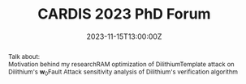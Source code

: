 ---
title: CARDIS 2023 PhD Forum 

event: Smart Card Research and Advanced Applications (CARDIS) 2023
event_url: https://sbd-research.nl/cardis-2023/cf_phd.html

location: LAB42
address:
  street: Science Park 900
  city: Amsterdam
  region: XH
  postcode: '1098 '
  country: Netherlands

summary: Short Talk presenting my research and a few relevant works.
abstract: |- 
        Talk about:
        * Motivation behind my research  
        * RAM optimization of Dilithium
        * Template attack on Dilithium's **w**<sub>0</sub>
        * Fault Attack sensitivity analysis of Dilithium's verification algorithm

# Talk start and end times.
#   End time can optionally be hidden by prefixing the line with `#`.
date: '2023-11-15T13:00:00Z'
date_end: '2023-11-16T15:00:00Z'
all_day: false

# Schedule page publish date (NOT talk date).
publishDate: '2017-01-01T00:00:00Z'

authors:
  - admin

tags: []

# Is this a featured talk? (true/false)
featured: false

# image:
#   caption: 'Image credit: [**Unsplash**](https://unsplash.com/photos/bzdhc5b3Bxs)'
#   focal_point: Right

#links:
#  - icon: twitter
#    icon_pack: fab
#    name: Follow
#    url: https://twitter.com/georgecushen
url_slides: 'uploads/PHDSESSIONCARDIS2023_Andersson_CALLEVIERA.pdf'

# Markdown Slides (optional).
#   Associate this talk with Markdown slides.
#   Simply enter your slide deck's filename without extension.
#   E.g. `slides = "example-slides"` references `content/slides/example-slides.md`.
#   Otherwise, set `slides = ""`.
# slides: ""

# Projects (optional).
#   Associate this post with one or more of your projects.
#   Simply enter your project's folder or file name without extension.
#   E.g. `projects = ["internal-project"]` references `content/project/deep-learning/index.md`.
#   Otherwise, set `projects = []`.
# projects:
#   - example
profiles: []

profile: false

reading_time: false
---